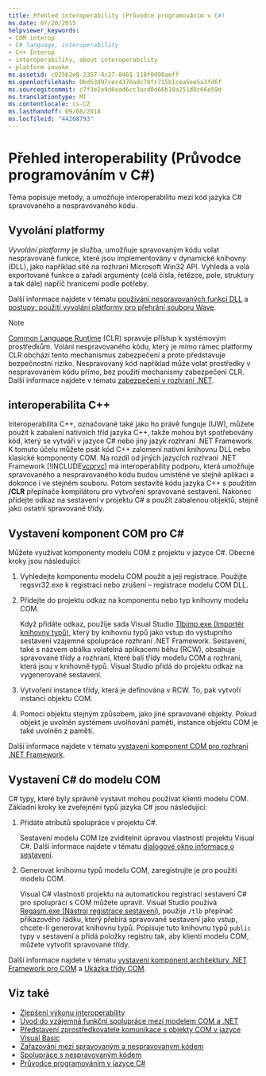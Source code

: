 ```yaml
---
title: Přehled interoperability (Průvodce programováním v C#)
ms.date: 07/20/2015
helpviewer_keywords:
- COM interop
- C# language, interoperability
- C++ Interop
- interoperability, about interoperability
- platform invoke
ms.assetid: c025b2e0-2357-4c27-8461-118f0090aeff
ms.openlocfilehash: 0bd53d97cec4370adc78fc715b1cea5ee5a3fd6f
ms.sourcegitcommit: c7f3e2e9d6ead6cc3acd0d66b10a251d0c66e59d
ms.translationtype: MT
ms.contentlocale: cs-CZ
ms.lasthandoff: 09/08/2018
ms.locfileid: "44208793"
---
```

# <a name="interoperability-overview-c-programming-guide"></a>Přehled interoperability (Průvodce programováním v C#)
Téma popisuje metody, a umožňuje interoperabilitu mezi kód jazyka C# spravovaného a nespravovaného kódu.  
  
## <a name="platform-invoke"></a>Vyvolání platformy  
 *Vyvolání platformy* je služba, umožňuje spravovaným kódu volat nespravované funkce, které jsou implementovány v dynamické knihovny (DLL), jako například sítě na rozhraní Microsoft Win32 API. Vyhledá a volá exportované funkce a zařadí argumenty (celá čísla, řetězce, pole, struktury a tak dále) napříč hranicemi podle potřeby.  
  
 Další informace najdete v tématu [používání nespravovaných funkcí DLL](../../../framework/interop/consuming-unmanaged-dll-functions.md) a [postupy: použití vyvolání platformy pro přehrání souboru Wave](../../../csharp/programming-guide/interop/how-to-use-platform-invoke-to-play-a-wave-file.md).  
  
> [!NOTE]
>  [Common Language Runtime](../../../standard/clr.md) (CLR) spravuje přístup k systémovým prostředkům. Volání nespravovaného kódu, který je mimo rámec platformy CLR obchází tento mechanismus zabezpečení a proto představuje bezpečnostní riziko. Nespravovaný kód například může volat prostředky v nespravovaném kódu přímo, bez použití mechanismy zabezpečení CLR. Další informace najdete v tématu [zabezpečení v rozhraní .NET](../../../standard/security/index.md).  
  
## <a name="c-interop"></a>interoperabilita C++  
 Interoperabilita C++, označované také jako ho právě funguje (IJW), můžete použít k zabalení nativních tříd jazyka C++, takže mohou být spotřebovány kód, který se vytváří v jazyce C# nebo jiný jazyk rozhraní .NET Framework. K tomuto účelu můžete psát kód C++ zalomení nativní knihovnu DLL nebo klasické komponenty COM. Na rozdíl od jiných jazycích rozhraní .NET Framework [!INCLUDE[vcprvc](~/includes/vcprvc-md.md)] má interoperability podporu, která umožňuje spravovaného a nespravovaného kódu budou umístěné ve stejné aplikaci a dokonce i ve stejném souboru. Potom sestavíte kódu jazyka C++ s použitím **/CLR** přepínače kompilátoru pro vytvoření spravované sestavení. Nakonec přidejte odkaz na sestavení v projektu C# a použít zabalenou objektů, stejně jako ostatní spravované třídy.  
  
## <a name="exposing-com-components-to-c"></a>Vystavení komponent COM pro C#  
 Můžete využívat komponenty modelu COM z projektu v jazyce C#. Obecné kroky jsou následující:  
  
1.  Vyhledejte komponentu modelu COM použít a její registrace. Použijte regsvr32.exe k registraci nebo zrušení – registrace modelu COM DLL.  
  
2.  Přidejte do projektu odkaz na komponentu nebo typ knihovny modelu COM.  
  
     Když přidáte odkaz, použije sada Visual Studio [Tlbimp.exe (Importér knihovny typů)](../../../../docs/framework/tools/tlbimp-exe-type-library-importer.md), který by knihovnu typů jako vstup do výstupního sestavení vzájemné spolupráce rozhraní .NET Framework. Sestavení, také s názvem obálka volatelná aplikacemi běhu (RCW), obsahuje spravované třídy a rozhraní, které balí třídy modelu COM a rozhraní, která jsou v knihovně typů. Visual Studio přidá do projektu odkaz na vygenerované sestavení.  
  
3.  Vytvoření instance třídy, která je definována v RCW. To, pak vytvoří instanci objektu COM.  
  
4.  Pomocí objektu stejným způsobem, jako jiné spravované objekty. Pokud objekt je uvolněn systémem uvolňování paměti, instance objektu COM je také uvolněn z paměti.  
  
 Další informace najdete v tématu [vystavení komponent COM pro rozhraní .NET Framework](../../../../docs/framework/interop/exposing-com-components.md).  
  
## <a name="exposing-c-to-com"></a>Vystavení C# do modelu COM  
 C# typy, které byly správně vystavit mohou používat klienti modelu COM. Základní kroky ke zveřejnění typů jazyka C# jsou následující:  
  
1.  Přidáte atributů spolupráce v projektu C#.  
  
     Sestavení modelu COM lze zviditelnit úpravou vlastností projektu Visual C#. Další informace najdete v tématu [dialogové okno informace o sestavení](/visualstudio/ide/reference/assembly-information-dialog-box).  
  
2.  Generovat knihovnu typů modelu COM, zaregistrujte je pro použití modelu COM.  
  
     Visual C# vlastnosti projektu na automatickou registraci sestavení C# pro spolupráci s COM můžete upravit. Visual Studio používá [Regasm.exe (Nástroj registrace sestavení)](../../../../docs/framework/tools/regasm-exe-assembly-registration-tool.md), použije `/tlb` přepínač příkazového řádku, který přebírá spravované sestavení jako vstup, chcete-li generovat knihovnu typů. Popisuje tuto knihovnu typů `public` typy v sestavení a přidá položky registru tak, aby klienti modelu COM, můžete vytvořit spravované třídy.  
  
 Další informace najdete v tématu [vystavení komponent architektury .NET Framework pro COM](../../../../docs/framework/interop/exposing-dotnet-components-to-com.md) a [Ukázka třídy COM](../../../csharp/programming-guide/interop/example-com-class.md).  
  
## <a name="see-also"></a>Viz také

- [Zlepšení výkonu interoperability](https://msdn.microsoft.com/library/ms998551.aspx)  
- [Úvod do vzájemná funkční spolupráce mezi modelem COM a .NET](https://msdn.microsoft.com/library/office/bb610378.aspx)  
- [Představení zprostředkovatele komunikace s objekty COM v jazyce Visual Basic](../../../../docs/visual-basic/programming-guide/com-interop/introduction-to-com-interop.md)  
- [Zařazování mezi spravovaným a nespravovaným kódem](../../../../docs/framework/interop/interop-marshaling.md)  
- [Spolupráce s nespravovaným kódem](../../../../docs/framework/interop/index.md)  
- [Průvodce programováním v jazyce C#](../../../csharp/programming-guide/index.md)
